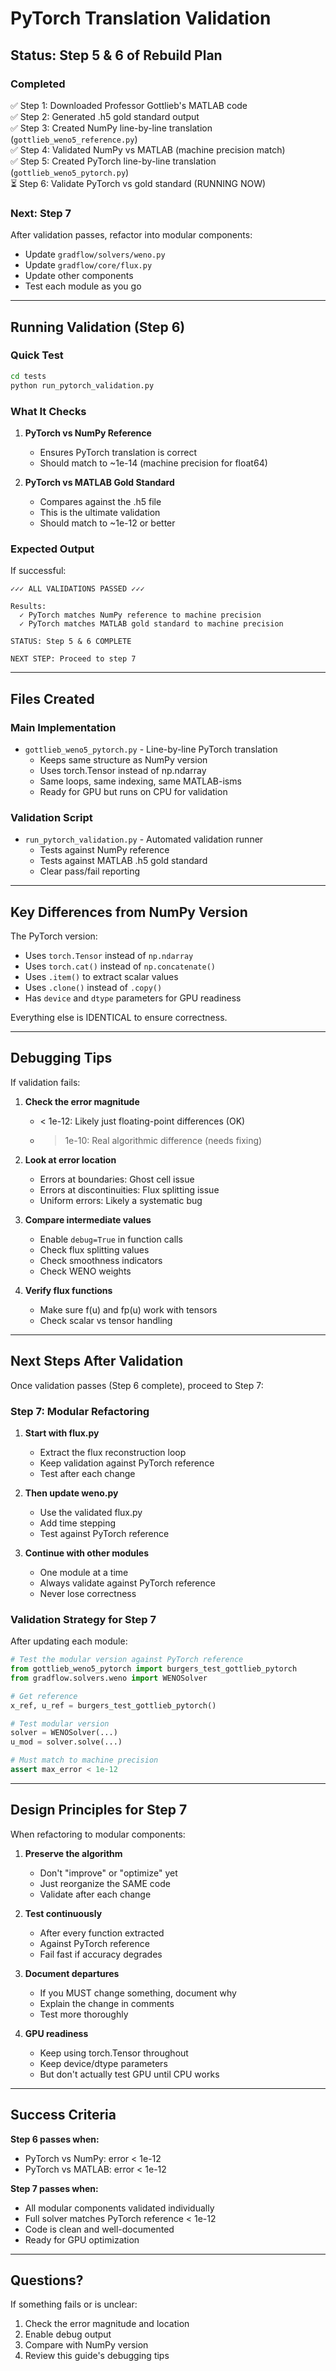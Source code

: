 # PyTorch Translation Validation

## Status: Step 5 & 6 of Rebuild Plan

### Completed
✅ Step 1: Downloaded Professor Gottlieb's MATLAB code  
✅ Step 2: Generated .h5 gold standard output  
✅ Step 3: Created NumPy line-by-line translation (`gottlieb_weno5_reference.py`)  
✅ Step 4: Validated NumPy vs MATLAB (machine precision match)  
✅ Step 5: Created PyTorch line-by-line translation (`gottlieb_weno5_pytorch.py`)  
⏳ Step 6: Validate PyTorch vs gold standard (RUNNING NOW)

### Next: Step 7
After validation passes, refactor into modular components:
- Update `gradflow/solvers/weno.py`
- Update `gradflow/core/flux.py`
- Update other components
- Test each module as you go

---

## Running Validation (Step 6)

### Quick Test
```bash
cd tests
python run_pytorch_validation.py
```

### What It Checks

1. **PyTorch vs NumPy Reference**
   - Ensures PyTorch translation is correct
   - Should match to ~1e-14 (machine precision for float64)

2. **PyTorch vs MATLAB Gold Standard**
   - Compares against the .h5 file
   - This is the ultimate validation
   - Should match to ~1e-12 or better

### Expected Output

If successful:
```
✓✓✓ ALL VALIDATIONS PASSED ✓✓✓

Results:
  ✓ PyTorch matches NumPy reference to machine precision
  ✓ PyTorch matches MATLAB gold standard to machine precision

STATUS: Step 5 & 6 COMPLETE

NEXT STEP: Proceed to step 7
```

---

## Files Created

### Main Implementation
- `gottlieb_weno5_pytorch.py` - Line-by-line PyTorch translation
  - Keeps same structure as NumPy version
  - Uses torch.Tensor instead of np.ndarray
  - Same loops, same indexing, same MATLAB-isms
  - Ready for GPU but runs on CPU for validation

### Validation Script
- `run_pytorch_validation.py` - Automated validation runner
  - Tests against NumPy reference
  - Tests against MATLAB .h5 gold standard
  - Clear pass/fail reporting

---

## Key Differences from NumPy Version

The PyTorch version:
- Uses `torch.Tensor` instead of `np.ndarray`
- Uses `torch.cat()` instead of `np.concatenate()`
- Uses `.item()` to extract scalar values
- Uses `.clone()` instead of `.copy()`
- Has `device` and `dtype` parameters for GPU readiness

Everything else is IDENTICAL to ensure correctness.

---

## Debugging Tips

If validation fails:

1. **Check the error magnitude**
   - < 1e-12: Likely just floating-point differences (OK)
   - > 1e-10: Real algorithmic difference (needs fixing)

2. **Look at error location**
   - Errors at boundaries: Ghost cell issue
   - Errors at discontinuities: Flux splitting issue
   - Uniform errors: Likely a systematic bug

3. **Compare intermediate values**
   - Enable `debug=True` in function calls
   - Check flux splitting values
   - Check smoothness indicators
   - Check WENO weights

4. **Verify flux functions**
   - Make sure f(u) and fp(u) work with tensors
   - Check scalar vs tensor handling

---

## Next Steps After Validation

Once validation passes (Step 6 complete), proceed to Step 7:

### Step 7: Modular Refactoring

1. **Start with flux.py**
   - Extract the flux reconstruction loop
   - Keep validation against PyTorch reference
   - Test after each change

2. **Then update weno.py**
   - Use the validated flux.py
   - Add time stepping
   - Test against PyTorch reference

3. **Continue with other modules**
   - One module at a time
   - Always validate against PyTorch reference
   - Never lose correctness

### Validation Strategy for Step 7

After updating each module:
```python
# Test the modular version against PyTorch reference
from gottlieb_weno5_pytorch import burgers_test_gottlieb_pytorch
from gradflow.solvers.weno import WENOSolver

# Get reference
x_ref, u_ref = burgers_test_gottlieb_pytorch()

# Test modular version
solver = WENOSolver(...)
u_mod = solver.solve(...)

# Must match to machine precision
assert max_error < 1e-12
```

---

## Design Principles for Step 7

When refactoring to modular components:

1. **Preserve the algorithm**
   - Don't "improve" or "optimize" yet
   - Just reorganize the SAME code
   - Validate after each change

2. **Test continuously**
   - After every function extracted
   - Against PyTorch reference
   - Fail fast if accuracy degrades

3. **Document departures**
   - If you MUST change something, document why
   - Explain the change in comments
   - Test more thoroughly

4. **GPU readiness**
   - Keep using torch.Tensor throughout
   - Keep device/dtype parameters
   - But don't actually test GPU until CPU works

---

## Success Criteria

**Step 6 passes when:**
- PyTorch vs NumPy: error < 1e-12
- PyTorch vs MATLAB: error < 1e-12

**Step 7 passes when:**
- All modular components validated individually
- Full solver matches PyTorch reference < 1e-12
- Code is clean and well-documented
- Ready for GPU optimization

---

## Questions?

If something fails or is unclear:
1. Check the error magnitude and location
2. Enable debug output
3. Compare with NumPy version
4. Review this guide's debugging tips
